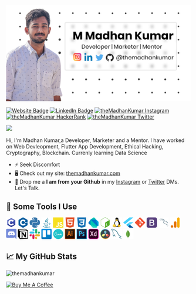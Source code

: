 <!--### Hi there 👋-->

<p><a href = "https://www.themadhankumar.com">
  <img src="https://github.com/themadhankumar/site/blob/main/assets/img/titlecard.jpg" />
 </a></p>
    
 <p>
 <a href="https://themadhankumar.com"><img src="https://img.shields.io/badge/-theMadhanKumar.com-4E69C8?style=flat-square&amp;labelColor=4E69C8&amp;logo=Firefox&amp;link=https://themadhankumar.com" alt="Website Badge"></a>  <a href="https://www.linkedin.com/in/madhan-kumar-0495b9a5/"><img src="https://img.shields.io/badge/-@Madhan Kumar-0077B5?style=flat-square&amp;labelColor=0077B5&amp;logo=LinkedIn&amp;link=https://www.linkedin.com/in/madhan-kumar-0495b9a5/" alt="LinkedIn Badge"></a> <a href="https://instagram.com/themadhankumar"><img src="https://img.shields.io/badge/-@theMadhanKumar-white?style=flat-square&amp;labelColor=white&amp;logo=instagram&amp;link=https://instagram.com/themadhankumar" alt="theMadhanKumar Instagram"></a> <a href="https://www.hackerrank.com/themadhankumar"><img src="https://img.shields.io/badge/-@theMadhanKumar-white?style=flat-square&amp;labelColor=white&amp;logo=hackerrank&amp;link=https://hackerrank.com/themadhankumar" alt="theMadhanKumar HackerRank"></a> <a href="https://www.twitter.com/themadhankumar"> <img alt="theMadhanKumar Twitter" src="https://img.shields.io/twitter/follow/theMadhanKumar?style=social" />
</a>
</p>

![](https://visitor-badge.glitch.me/badge?page_id=themadhankumar.themadhankumar)



<p>Hi, I'm Madhan Kumar,a  Developer, Marketer and a Mentor. I have worked on Web Devleopment, Flutter App Development, Ethical Hacking, Cryptography, Blockchain. Currenly learning Data Science </p>

- ⚡ Seek Discomfort
- 🖥️ Check out my site: [themadhankumar.com](https://themadhankumar.com)
- 💬 Drop me a **I am from your Github** in my [Instagram](https://instagram.com/themadhankumar) or [Twitter](https://twitter.com/themadhankumar) DMs. Let's Talk.


<h2>🚀 Some Tools I Use</h2>
<p align="left">
<img class="tag-icons" src="https://github.com/themadhankumar/site/blob/main/assets/img/icons/c-programming.svg" alt="C++ Logo png" title="C++" width="28" height="28"/>
<img class="tag-icons" src="https://github.com/themadhankumar/site/blob/main/assets/img/icons/cplusplus.svg" alt="C++ Logo png" title="C++" width="28" height="28"/>
<img class="tag-icons" src="https://github.com/themadhankumar/site/blob/main/assets/img/icons/python.svg" alt="Python Logo png" title="Python"width="28" height="28"/>
<img class="tag-icons" src="https://github.com/themadhankumar/site/blob/main/assets/img/icons/java.svg" alt="Java Logo png" title="Java" width="28" height="28"/>
<img class="tag-icons" src="https://github.com/themadhankumar/site/blob/main/assets/img/icons/javascript.svg" alt="JavaScript Logo png" title="JavaScript" width="28" height="28" />
<img class="tag-icons" src="https://github.com/themadhankumar/site/blob/main/assets/img/icons/html5.svg" alt="HTML5 Logo png Logo png" title="HTML5" width="28" height="28" />
<img class="tag-icons" src="https://github.com/themadhankumar/site/blob/main/assets/img/icons/css3.svg" alt="CSS3 Logo png" title="CSS3" width="28" height="28" />
<img class="tag-icons" src="https://github.com/themadhankumar/site/blob/main/assets/img/icons/dartlang.svg" alt="Dart Logo png" title="Dart" width="28" height="28" />
<img class="tag-icons" src="https://github.com/themadhankumar/site/blob/main/assets/img/icons/gnubash.svg" alt="Linux/GNU Bash Logo png" title="Linux/GNU Bash" width="28" height="28" />

<img class="tag-icons" src="https://github.com/themadhankumar/site/blob/main/assets/img/icons/linux.svg" alt="Linux Logo png" title="Linux" width="28" height="28" />
<img class="tag-icons" src="https://github.com/themadhankumar/site/blob/main/assets/img/icons/flutter-logo.svg" alt="Flutter Logo png" title="Flutter" width="28" height="28" />
<img class="tag-icons" src="https://github.com/themadhankumar/site/blob/main/assets/img/icons/git.svg" alt="git Logo png" title="Git" width="28" height="28" />
<img class="tag-icons" src="https://github.com/themadhankumar/site/blob/main/assets/img/icons/Bootstrap.svg" alt="Bootstrap Logo png" title="Bootstrap" width="28" height="28" />
<img class="tag-icons" src="https://github.com/themadhankumar/site/blob/main/assets/img/icons/kali-linux.svg" alt="Kali Linux Logo png" title="Kali Linux" width="28" height="28" />
<img class="tag-icons" src="https://github.com/themadhankumar/site/blob/main/assets/img/icons/google_analytics-icon.svg" alt="Google Analytics Logo png" title="Google Analytics" width="28" height="28" />
<img class="tag-icons" src="https://github.com/themadhankumar/site/blob/main/assets/img/icons/discord.svg" alt="Discord Logo png" title="Discord" width="28" height="28" />
<img class="tag-icons" src="https://github.com/themadhankumar/site/blob/main/assets/img/icons/notion-white.svg" alt="Notion Logo png" title="Notion" width="28" height="28" />
<img class="tag-icons" src="https://github.com/themadhankumar/site/blob/main/assets/img/icons/slack.svg" alt="Slack Logo png" title="Slack" width="28" height="28" />
<img class="tag-icons" src="https://github.com/themadhankumar/site/blob/main/assets/img/icons/trello.svg" alt="Trello Logo png" title="Trello" width="28" height="28" />

<img class="tag-icons" src="https://github.com/themadhankumar/site/blob/main/assets/img/icons/canva.svg" alt="Canva Logo png" title="Canva" width="28" height="28" />
<img class="tag-icons" src="https://github.com/themadhankumar/site/blob/main/assets/img/icons/adobe-illustrator-cc.svg" alt="Adobe Illustrator Logo png" title="Adobe Illustrator" width="28" height="28-" />
<img class="tag-icons" src="https://github.com/themadhankumar/site/blob/main/assets/img/icons/photoshop-cc.svg" alt="Adobe Photoshop Logo png" title="Adobe Photoshop" width="28" height="28" />
<img class="tag-icons" src="https://github.com/themadhankumar/site/blob/main/assets/img/icons/adobe-xd.svg" alt="Adobe XD Logo png" title="Adobe XD" width="28" height="28" />
<img class="tag-icons" src="https://github.com/themadhankumar/site/blob/main/assets/img/icons/davinci-resolve-100.png" alt="Davinci Resolve Logo png" title="Davinci Resolve" width="28" height="28" />

<img class="tag-icons" src="https://github.com/themadhankumar/site/blob/main/assets/img/icons/mysql.svg" alt="MySQL Logo png" title="MySQL" width="28" height="28" />
<img class="tag-icons" src="https://github.com/themadhankumar/site/blob/main/assets/img/icons/mongodb.svg" alt="mongodb" title="MongoDB" width="28" height="28" />

<h2>📈 My GitHub Stats</h2>
<p align="left"> <img src="https://github-readme-stats.vercel.app/api?username=themadhankumar&show_icons=true&theme=graywhite&count_private=true" alt="themadhankumar" />

<script type="text/javascript" src="https://cdnjs.buymeacoffee.com/1.0.0/button.prod.min.js" data-name="bmc-button" data-slug="the.madhankumar" data-color="#FFDD00" data-emoji="🍦"  data-font="Poppins" data-text="Buy me an icecream" data-outline-color="#000000" data-font-color="#000000" data-coffee-color="#ffffff" ></script>

<a href="https://www.buymeacoffee.com/the.madhankumar" target="_blank"><img src="https://github.com/themadhankumar/themadhankumar/blob/main/assets/bmc-logo-white%20logo.png?raw=true" alt="Buy Me A Coffee" height="41" width="190"></a>

<!--
**themadhankumar/themadhankumar** is a ✨ _special_ ✨ repository because its `README.md` (this file) appears on your GitHub profile.

Here are some ideas to get you started:

- 🔭 I’m currently working on ...
- 🌱 I’m currently learning ...
- 👯 I’m looking to collaborate on ...
- 🤔 I’m looking for help with ...
- 💬 Ask me about ...
- 📫 How to reach me: ...
- 😄 Pronouns: ...
- ⚡ Fun fact: ...
-->
